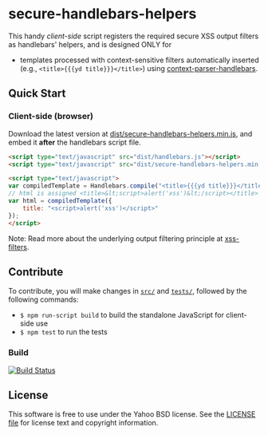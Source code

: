 secure-handlebars-helpers
=========================

This handy *client-side* script registers the required secure XSS output filters as handlebars' helpers, and is designed ONLY for  
- templates processed with context-sensitive filters automatically inserted (e.g., `<title>{{{yd title}}}</title>`) using [context-parser-handlebars](https://www.npmjs.com/package/context-parser-handlebars).

## Quick Start

### Client-side (browser)
Download the latest version at [dist/secure-handlebars-helpers.min.js](./dist/secure-handlebars-helpers.min.js), and embed it **after** the handlebars script file.

```html
<script type="text/javascript" src="dist/handlebars.js"></script>
<script type="text/javascript" src="dist/secure-handlebars-helpers.min.js"></script>

<script type="text/javascript">
var compiledTemplate = Handlebars.compile("<title>{{{yd title}}}</title>");
// html is assigned <title>&lt;script>alert('xss')&lt;/script></title>
var html = compiledTemplate({
    title: "<script>alert('xss')</script>"
});
</script>
```
Note: Read more about the underlying output filtering principle at [xss-filters](https://github.com/yahoo/xss-filters).

## Contribute
To contribute, you will make changes in [`src/`](./src) and [`tests/`](./tests), followed by the following commands:
- ```$ npm run-script build``` to build the standalone JavaScript for client-side use
- ```$ npm test``` to run the tests

### Build
[![Build Status](https://travis-ci.org/yahoo/secure-handlebars-helpers.svg?branch=master)](https://travis-ci.org/yahoo/secure-handlebars-helpers)

## License
This software is free to use under the Yahoo BSD license. 
See the [LICENSE file](./LICENSE) for license text and copyright information.
